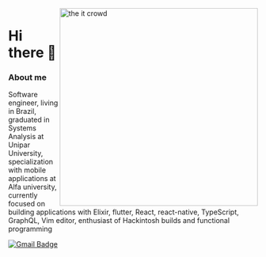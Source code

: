 
<img align='right' width="400" alt="the it crowd" src="https://media4.giphy.com/media/l3977c5EIanrpRouk/giphy.gif?cid=ecf05e47d141129cccaee8610460ffd39415a735b0334fdb&rid=giphy.gif" width="180"/>

# Hi there 👋

### About me

Software engineer, living in Brazil, graduated in Systems Analysis at Unipar University, specialization with mobile applications at Alfa university, currently focused on building applications with Elixir, flutter, React, react-native, TypeScript, GraphQL, Vim editor, enthusiast of Hackintosh builds and functional programming

[![Gmail Badge](https://img.shields.io/badge/-joaoantoniomaruti@gmail.com-c14438?style=flat-square&logo=Gmail&logoColor=white&link=mailto:joaoantoniomaruti@gmail.com)](mailto:joaoantoniomaruti@gmail.com)
